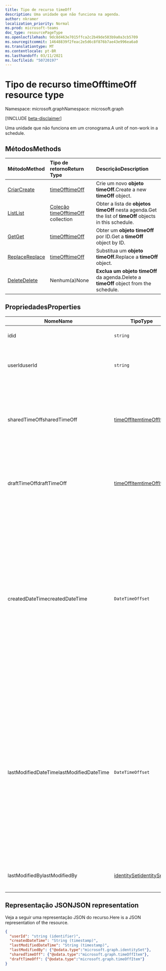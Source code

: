 ```yaml
---
title: Tipo de recurso timeOff
description: Uma unidade que não funciona na agenda.
author: nkramer
localization_priority: Normal
ms.prod: microsoft-teams
doc_type: resourcePageType
ms.openlocfilehash: 9dc8d463e7015ffca2c2b49de503b9a0a3cb5709
ms.sourcegitcommit: 14648839f2feac2e5d6c8f876b7ae43e996ea6a0
ms.translationtype: MT
ms.contentlocale: pt-BR
ms.lasthandoff: 03/11/2021
ms.locfileid: "50720197"
---
```

# <a name="timeoff-resource-type"></a><span data-ttu-id="86484-103">Tipo de recurso timeOff</span><span class="sxs-lookup"><span data-stu-id="86484-103">timeOff resource type</span></span>

<span data-ttu-id="86484-104">Namespace: microsoft.graph</span><span class="sxs-lookup"><span data-stu-id="86484-104">Namespace: microsoft.graph</span></span>

[!INCLUDE [beta-disclaimer](../../includes/beta-disclaimer.md)]

<span data-ttu-id="86484-105">Uma unidade que não funciona em um cronograma.</span><span class="sxs-lookup"><span data-stu-id="86484-105">A unit of non-work in a schedule.</span></span>

## <a name="methods"></a><span data-ttu-id="86484-106">Métodos</span><span class="sxs-lookup"><span data-stu-id="86484-106">Methods</span></span>

| <span data-ttu-id="86484-107">Método</span><span class="sxs-lookup"><span data-stu-id="86484-107">Method</span></span>       | <span data-ttu-id="86484-108">Tipo de retorno</span><span class="sxs-lookup"><span data-stu-id="86484-108">Return Type</span></span>  |<span data-ttu-id="86484-109">Descrição</span><span class="sxs-lookup"><span data-stu-id="86484-109">Description</span></span>|
|:---------------|:--------|:----------|
|[<span data-ttu-id="86484-110">Criar</span><span class="sxs-lookup"><span data-stu-id="86484-110">Create</span></span>](../api/schedule-post-timesoff.md) | [<span data-ttu-id="86484-111">timeOff</span><span class="sxs-lookup"><span data-stu-id="86484-111">timeOff</span></span>](timeoff.md) | <span data-ttu-id="86484-112">Crie um novo **objeto timeOff.**</span><span class="sxs-lookup"><span data-stu-id="86484-112">Create a new **timeOff** object.</span></span>|
|[<span data-ttu-id="86484-113">List</span><span class="sxs-lookup"><span data-stu-id="86484-113">List</span></span>](../api/schedule-list-timesoff.md) | <span data-ttu-id="86484-114">[Coleção timeOff](timeoff.md)</span><span class="sxs-lookup"><span data-stu-id="86484-114">[timeOff](timeoff.md) collection</span></span> | <span data-ttu-id="86484-115">Obter a lista de **objetos timeOff** nesta agenda.</span><span class="sxs-lookup"><span data-stu-id="86484-115">Get the list of **timeOff** objects in this schedule.</span></span>|
|[<span data-ttu-id="86484-116">Get</span><span class="sxs-lookup"><span data-stu-id="86484-116">Get</span></span>](../api/timeoff-get.md) | [<span data-ttu-id="86484-117">timeOff</span><span class="sxs-lookup"><span data-stu-id="86484-117">timeOff</span></span>](timeoff.md) | <span data-ttu-id="86484-118">Obter um **objeto timeOff** por ID.</span><span class="sxs-lookup"><span data-stu-id="86484-118">Get a **timeOff** object by ID.</span></span>|
|[<span data-ttu-id="86484-119">Replace</span><span class="sxs-lookup"><span data-stu-id="86484-119">Replace</span></span>](../api/timeoff-put.md) | [<span data-ttu-id="86484-120">timeOff</span><span class="sxs-lookup"><span data-stu-id="86484-120">timeOff</span></span>](timeoff.md) | <span data-ttu-id="86484-121">Substitua um **objeto timeOff.**</span><span class="sxs-lookup"><span data-stu-id="86484-121">Replace a **timeOff** object.</span></span>|
|[<span data-ttu-id="86484-122">Delete</span><span class="sxs-lookup"><span data-stu-id="86484-122">Delete</span></span>](../api/timeoff-delete.md) | <span data-ttu-id="86484-123">Nenhum(a)</span><span class="sxs-lookup"><span data-stu-id="86484-123">None</span></span> | <span data-ttu-id="86484-124">**Exclua um objeto timeOff** da agenda.</span><span class="sxs-lookup"><span data-stu-id="86484-124">Delete a **timeOff** object from the schedule.</span></span>|

## <a name="properties"></a><span data-ttu-id="86484-125">Propriedades</span><span class="sxs-lookup"><span data-stu-id="86484-125">Properties</span></span>
|<span data-ttu-id="86484-126">Nome</span><span class="sxs-lookup"><span data-stu-id="86484-126">Name</span></span>          |<span data-ttu-id="86484-127">Tipo</span><span class="sxs-lookup"><span data-stu-id="86484-127">Type</span></span>           |<span data-ttu-id="86484-128">Descrição</span><span class="sxs-lookup"><span data-stu-id="86484-128">Description</span></span>                                                                                                                                      |
|--------------|---------------|-------------------------------------------------------------------------------------------------------------------------------------------------|
| <span data-ttu-id="86484-129">id</span><span class="sxs-lookup"><span data-stu-id="86484-129">id</span></span>            |`string`      |<span data-ttu-id="86484-130">A ID da tarefa `timeOff`.</span><span class="sxs-lookup"><span data-stu-id="86484-130">ID of the `timeOff`.</span></span>|
| <span data-ttu-id="86484-131">userId</span><span class="sxs-lookup"><span data-stu-id="86484-131">userId</span></span>            |`string`      |<span data-ttu-id="86484-132">ID do usuário atribuído ao `timeOff` .</span><span class="sxs-lookup"><span data-stu-id="86484-132">ID of the user assigned to the `timeOff`.</span></span> <span data-ttu-id="86484-133">Obrigatório.</span><span class="sxs-lookup"><span data-stu-id="86484-133">Required.</span></span>|
| <span data-ttu-id="86484-134">sharedTimeOff</span><span class="sxs-lookup"><span data-stu-id="86484-134">sharedTimeOff</span></span>     | [<span data-ttu-id="86484-135">timeOffItem</span><span class="sxs-lookup"><span data-stu-id="86484-135">timeOffItem</span></span>](timeoffitem.md)  |<span data-ttu-id="86484-136">A versão compartilhada disso `timeOff` que pode ser visualizada por funcionários e gerentes.</span><span class="sxs-lookup"><span data-stu-id="86484-136">The shared version of this `timeOff` that is viewable by both employees and managers.</span></span> <span data-ttu-id="86484-137">Obrigatório.</span><span class="sxs-lookup"><span data-stu-id="86484-137">Required.</span></span>|
| <span data-ttu-id="86484-138">draftTimeOff</span><span class="sxs-lookup"><span data-stu-id="86484-138">draftTimeOff</span></span>      | [<span data-ttu-id="86484-139">timeOffItem</span><span class="sxs-lookup"><span data-stu-id="86484-139">timeOffItem</span></span>](timeoffitem.md)        |<span data-ttu-id="86484-140">A versão de rascunho disso `timeOff` que pode ser visualizada pelos gerentes.</span><span class="sxs-lookup"><span data-stu-id="86484-140">The draft version of this `timeOff` that is viewable by managers.</span></span> <span data-ttu-id="86484-141">Obrigatório.</span><span class="sxs-lookup"><span data-stu-id="86484-141">Required.</span></span>|
| <span data-ttu-id="86484-142">createdDateTime</span><span class="sxs-lookup"><span data-stu-id="86484-142">createdDateTime</span></span>       |`DateTimeOffset`        |<span data-ttu-id="86484-143">O carimbo de data/hora no `timeOff` qual isso foi criado pela primeira vez.</span><span class="sxs-lookup"><span data-stu-id="86484-143">The time stamp at which this `timeOff` was first created.</span></span> <span data-ttu-id="86484-144">O tipo Timestamp representa informações de data e hora usando o formato ISO 8601 e está sempre no horário UTC.</span><span class="sxs-lookup"><span data-stu-id="86484-144">The Timestamp type represents date and time information using ISO 8601 format and is always in UTC time.</span></span> <span data-ttu-id="86484-145">Por exemplo, meia-noite UTC em 1 de janeiro de 2014 é `2014-01-01T00:00:00Z`.</span><span class="sxs-lookup"><span data-stu-id="86484-145">For example, midnight UTC on Jan 1, 2014 is `2014-01-01T00:00:00Z`.</span></span> |
| <span data-ttu-id="86484-146">lastModifiedDateTime</span><span class="sxs-lookup"><span data-stu-id="86484-146">lastModifiedDateTime</span></span>      |`DateTimeOffset`        |<span data-ttu-id="86484-147">O carimbo de data/hora em que `timeOff` isso foi atualizado pela última vez.</span><span class="sxs-lookup"><span data-stu-id="86484-147">The time stamp at which this `timeOff` was last updated.</span></span> <span data-ttu-id="86484-148">O tipo Timestamp representa informações de data e hora usando o formato ISO 8601 e está sempre no horário UTC.</span><span class="sxs-lookup"><span data-stu-id="86484-148">The Timestamp type represents date and time information using ISO 8601 format and is always in UTC time.</span></span> <span data-ttu-id="86484-149">Por exemplo, meia-noite UTC em 1 de janeiro de 2014 é `2014-01-01T00:00:00Z`.</span><span class="sxs-lookup"><span data-stu-id="86484-149">For example, midnight UTC on Jan 1, 2014 is `2014-01-01T00:00:00Z`.</span></span> |
| <span data-ttu-id="86484-150">lastModifiedBy</span><span class="sxs-lookup"><span data-stu-id="86484-150">lastModifiedBy</span></span>        | [<span data-ttu-id="86484-151">identitySet</span><span class="sxs-lookup"><span data-stu-id="86484-151">identitySet</span></span>](identityset.md)        |<span data-ttu-id="86484-152">A identidade da última atualização `timeOff`.</span><span class="sxs-lookup"><span data-stu-id="86484-152">The identity that last updated this `timeOff`.</span></span> |

## <a name="json-representation"></a><span data-ttu-id="86484-153">Representação JSON</span><span class="sxs-lookup"><span data-stu-id="86484-153">JSON representation</span></span>

<span data-ttu-id="86484-154">Veja a seguir uma representação JSON do recurso.</span><span class="sxs-lookup"><span data-stu-id="86484-154">Here is a JSON representation of the resource.</span></span>

<!-- {
  "blockType": "resource",
  "keyProperty": "id",
  "@odata.type": "microsoft.graph.timeOff",
   "baseType":"microsoft.graph.changeTrackedEntity"
}-->

```json
{
  "userId": "string (identifier)",
  "createdDateTime": "String (timestamp)",
  "lastModifiedDateTime": "String (timestamp)",
  "lastModifiedBy": {"@odata.type":"microsoft.graph.identitySet"},
  "sharedTimeOff": {"@odata.type":"microsoft.graph.timeOffItem"},
  "draftTimeOff": {"@odata.type":"microsoft.graph.timeOffItem"}
}
```


<!-- uuid: 8fcb5dbc-d5aa-4681-8e31-b001d5168d79
2015-10-25 14:57:30 UTC -->
<!--
{
  "type": "#page.annotation",
  "description": "timeOff resource",
  "keywords": "",
  "section": "documentation",
  "tocPath": "",
  "suppressions": []
}
-->


